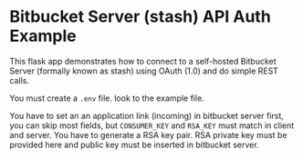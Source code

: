 Bitbucket Server (stash) API Auth Example
==

This flask app demonstrates how to connect to a self-hosted Bitbucket Server (formally known as stash) using OAuth (1.0) and do simple REST calls.

You must create a `.env` file. look to the example file.

You have to set an an application link (incoming) in bitbucket server first, you can skip most fields, but `CONSUMER_KEY` and `RSA_KEY` must match in client and server. You have to generate a RSA key pair. RSA private key must be provided here and public key must be inserted in bitbucket server.
